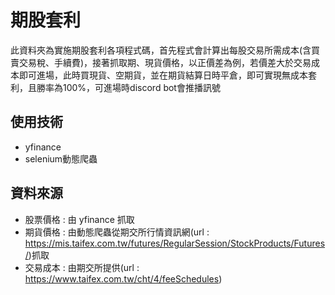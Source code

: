 # 期股套利
此資料夾為實施期股套利各項程式碼，首先程式會計算出每股交易所需成本(含買賣交易稅、手續費)，接著抓取期、現貨價格，以正價差為例，若價差大於交易成本即可進場，此時買現貨、空期貨，並在期貨結算日時平倉，即可實現無成本套利，且勝率為100%，可進場時discord bot會推播訊號

## 使用技術
- yfinance
- selenium動態爬蟲

## 資料來源
- 股票價格 : 由 yfinance 抓取
- 期貨價格 : 由動態爬蟲從期交所行情資訊網(url : https://mis.taifex.com.tw/futures/RegularSession/StockProducts/Futures/)抓取
- 交易成本 : 由期交所提供(url : https://www.taifex.com.tw/cht/4/feeSchedules)